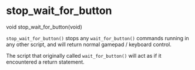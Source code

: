# stop_wait_for_button

<Prototype>void stop_wait_for_button(void)</Prototype>

`stop_wait_for_button()` stops any `wait_for_button()` commands running in any other script, and will return normal gamepad / keyboard control.

The script that originally called `wait_for_button()` will act as if it encountered a return statement.
